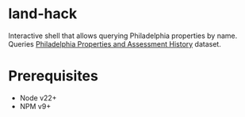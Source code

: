 # land-hack
Interactive shell that allows querying Philadelphia properties by name. Queries [Philadelphia Properties and Assessment History](https://opendataphilly.org/datasets/philadelphia-properties-and-assessment-history/) dataset.

# Prerequisites  
- Node v22+
- NPM v9+
